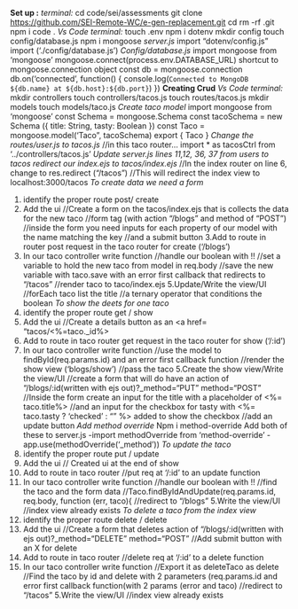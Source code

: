**Set up :**
*terminal:*
cd code/sei/assessments
git clone https://github.com/SEI-Remote-WC/e-gen-replacement.git <name your assessment>
cd <name your assessment>
rm -rf .git
npm i
code .
*Vs Code terminal:*
touch .env
npm i dotenv
mkdir config
touch config/database.js
npm i mongoose
*server.js*
import “dotenv/config.js”
import (‘./config/database.js’)
*Config/database.js*
import mongoose from ‘mongoose’
mongoose.connect(process.env.DATABASE_URL)
shortcut to mongoose.connection object
const db = mongoose.connection
db.on(‘connected’, function() {
  console.log(`Connected to MongoDB ${db.name} at ${db.host}:${db.port}`)
})
**Creating Crud**
*Vs Code terminal:*
mkdir controllers
touch controllers/tacos.js
touch routes/tacos.js
mkdir models
touch models/taco.js
*Create taco model*
import mongoose from ‘mongoose’
const Schema = mongoose.Schema
const tacoSchema = new Schema ({
  title: String,
  tasty: Boolean
})
const Taco = mongoose.model(‘Taco”, tacoSchema)
export {
  Taco
}
*Change the routes/user.js to tacos.js*
//in this taco router…
import * as tacosCtrl from ‘../controllers/tacos.js’
*Update server.js lines 11,12, 36, 37 from users to tacos*
*redirect our index.ejs to tacos/index.ejs*
//In the index router on line 6,  change to
res.redirect (“/tacos”)
//This will redirect the index view to localhost:3000/tacos
*To create data we need a form*
1. identify the proper route
post/ create
2. Add the ui
//Create a form on the tacos/index.ejs that is collects the data for the new taco
//form tag (with action “/blogs” and method of “POST”)
//inside the form you need inputs for each property of our model with the name matching the key
//and a submit button
3.Add to route in router
post request in the taco router for create (‘/blogs’)
4. In our taco controller write function
//handle our boolean with !!
//set a variable to hold the new taco from model in req.body
//save the new variable with taco.save with an error first callback  that redirects to “/tacos”
//render taco to taco/index.ejs
5.Update/Write the view/UI
//forEach taco list the title
//a ternary operator that conditions the boolean
*To show the deets for one taco*
1. identify the proper route
get / show
2. Add the ui
//Create a details button as an <a href= “tacos/<%=taco._id%>
3. Add to route in taco router
get request in the taco router for show (‘/:id’)
4. In our taco controller write function
//use the model to findById(req.params.id) and an error first callback function
//render the show view (‘blogs/show’)
//pass the taco
5.Create the show view/Write the view/UI
//create a form that will do have an action of “/blogs/:id(written with ejs out)?_method=“PUT” method=“POST”
//Inside the form create an input for the title with a placeholder of <%= taco.title%>
//and an input for the checkbox for tasty with <%= taco.tasty ? ‘checked’ : “” %> added to show the checkbox
//add an update button
*Add method override*
Npm i method-override
Add both of these to server.js
-import methodOverride from ‘method-override’
-app.use(methodOverride(‘_method’))
*To update the taco*
1. identify the proper route
put / update
2. Add the ui
// Created ui at the end of show
3. Add to route in taco router
//put req at ‘/:id’ to an update function
4. In our taco controller write function
//handle our boolean with !!
//find the taco and the form data
//Taco.findByIdAndUpdate(req.params.id, req.body, function (err, taco){
//redirect to “/blogs”
5.Write the view/UI
//index view already exists
*To delete a taco from the index view*
1. identify the proper route
delete / delete
1. Add the ui
//Create a form that deletes action of “/blogs/:id(written with ejs out)?_method=“DELETE” method=“POST”
//Add submit button with an X for delete
3. Add to route in taco router
//delete req at ‘/:id’ to a delete function
4. In our taco controller write function
//Export it as deleteTaco as delete
//Find the taco by id and delete with 2 parameters (req.params.id and error first callback function(with 2 params (error and taco)
//redirect to “/tacos”
5.Write the view/UI
//index view already exists